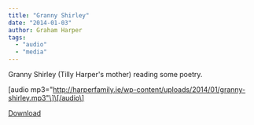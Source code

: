 ```yaml
---
title: "Granny Shirley"
date: "2014-01-03"
author: Graham Harper
tags:
  - "audio"
  - "media"
---
```


Granny Shirley (Tilly Harper's mother) reading some poetry.

\[audio mp3="http://harperfamily.ie/wp-content/uploads/2014/01/granny-shirley.mp3"\]\[/audio\]

[Download](http://harperfamily.ie/wp-content/uploads/2014/01/granny-shirley.mp3)
